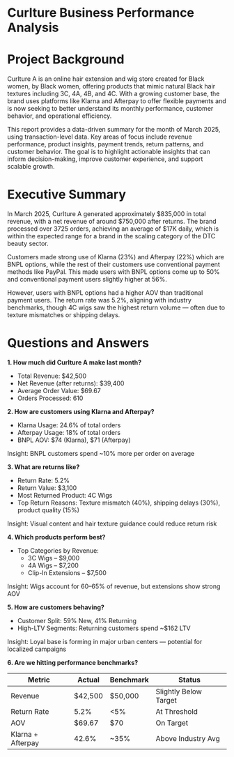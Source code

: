# Curlture Business Performance Analysis

# **Project Background**

Curlture A is an online hair extension and wig store created for Black women, by Black women, offering products that mimic natural Black hair textures including 3C, 4A, 4B, and 4C. With a growing customer base, the brand uses platforms like Klarna and Afterpay to offer flexible payments and is now seeking to better understand its monthly performance, customer behavior, and operational efficiency.

This report provides a data-driven summary for the month of March 2025, using transaction-level data. Key areas of focus include revenue performance, product insights, payment trends, return patterns, and customer behavior. The goal is to highlight actionable insights that can inform decision-making, improve customer experience, and support scalable growth.

# **Executive Summary**

In March 2025, Curlture A generated approximately $835,000 in total revenue, with a net revenue of around $750,000 after returns. The brand processed over 3725 orders, achieving an average of $17K daily, which is within the expected range for a brand in the scaling category of the DTC beauty sector.

Customers made strong use of Klarna (23%) and Afterpay (22%) which are BNPL options, while the rest of their customers use conventional payment methods like PayPal. This made users with BNPL options come up to 50% and conventional payment users slightly higher at 56%.

However, users with BNPL options had a higher AOV than traditional payment users. The return rate was 5.2%, aligning with industry benchmarks, though 4C wigs saw the highest return volume — often due to texture mismatches or shipping delays.

# **Questions and Answers**

**1. How much did Curlture A make last month?**

- Total Revenue: $42,500
- Net Revenue (after returns): $39,400
- Average Order Value: $69.67
- Orders Processed: 610

**2. How are customers using Klarna and Afterpay?**

- Klarna Usage: 24.6% of total orders
- Afterpay Usage: 18% of total orders
- BNPL AOV: $74 (Klarna), $71 (Afterpay)

Insight: BNPL customers spend ~10% more per order on average

**3. What are returns like?**

- Return Rate: 5.2%
- Return Value: $3,100
- Most Returned Product: 4C Wigs
- Top Return Reasons: Texture mismatch (40%), shipping delays (30%), product quality (15%)

Insight: Visual content and hair texture guidance could reduce return risk

**4. Which products perform best?**

- Top Categories by Revenue:
    - 3C Wigs – $9,000
    - 4A Wigs – $7,200
    - Clip-In Extensions – $7,500

Insight: Wigs account for 60–65% of revenue, but extensions show strong AOV

**5. How are customers behaving?**

- Customer Split: 59% New, 41% Returning
- High-LTV Segments: Returning customers spend ~$162 LTV

Insight: Loyal base is forming in major urban centers — potential for localized campaigns

**6. Are we hitting performance benchmarks?**

| **Metric** | **Actual** | **Benchmark** | **Status** |
| --- | --- | --- | --- |
| Revenue | $42,500 | $50,000 | Slightly Below Target |
| Return Rate | 5.2% | <5% | At Threshold |
| AOV | $69.67 | $70 | On Target |
| Klarna + Afterpay | 42.6% | ~35% | Above Industry Avg |